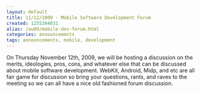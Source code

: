 ```yaml
---
layout: default
title: 11/12/2009 - Mobile Software Development Forum
created: 1255304031
alias: /au09/mobile-dev-forum.html
categories: announcements
tags: announcements, mobile, development
---
```

On Thursday November 12th, 2009, we will be hosting a discussion on the merits, ideologies, pros, cons, and whatever else that can be discussed about mobile software development.  WebKit, Android, Midp, and etc are all fair game for discussion so bring your questions, rants, and raves to the meeting so we can all have a nice old fashioned forum discussion.

